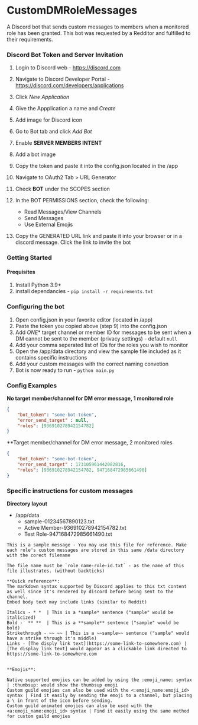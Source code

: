 # CustomDMRoleMessages
 A Discord bot that sends custom messages to members when a monitored role has been granted.
 This bot was requested by a Redditor and fulfilled to their requirements.


 ### Discord Bot Token and Server Invitation

1. Login to Discord web - https://discord.com
2. Navigate to Discord Developer Portal - https://discord.com/developers/applications
3. Click *New Application*
4. Give the Appplication a name and *Create*
5. Add image for Discord icon
6. Go to Bot tab and click *Add Bot*
7. Enable **SERVER MEMBERS INTENT**
8. Add a bot image
9. Copy the token and paste it into the config.json located in the /app
10. Navigate to OAuth2 Tab > URL Generator
11. Check **BOT** under the SCOPES section
12. In the BOT PERMISSIONS section, check the following:
    - Read Messages/View Channels
    - Send Messages
    - Use External Emojis

13. Copy the GENERATED URL link and paste it into your browser or in a discord message. Click the link to invite the bot



### Getting Started

#### Prequisites

1. Install Python 3.9+
2. install dependancies - `pip install -r requirements.txt`


### Configuring the bot

1. Open config.json in your favorite editor (located in /app)
2. Paste the token you copied above (step 9) into the config.json
3. Add *ONE** target channel or member ID for messages to be sent when a DM cannot be sent to the member (privacy settings) - default `null`
3. Add your comma seperated list of IDs for the roles you wish to monitor
4. Open the /app/data directory and view the sample file included as it contains specific instructions
5. Add your custom messages with the correct naming convetion
6. Bot is now ready to run - `python main.py`


### Config Examples

**No target member/channel for DM error message, 1 monitored role**

```json
{
    "bot_token": "some-bot-token",
    "error_send_target" : null,
    "roles": [936910278942154782]
}
```

**Target member/channel for DM error message, 2 monitored roles

```json
{
    "bot_token": "some-bot-token",
    "error_send_target" : 173105961442082816,
    "roles": [936910278942154782, 947168472985661490]
}
```


### Specific instructions for custom messages

**Directory layout**

* /app/data
  - sample-01234567890123.txt
  - Active Member-936910278942154782.txt
  - Test Role-947168472985661490.txt


```
This is a sample message - You may use this file for reference. Make each role's custom messages are stored in this same /data directory with the corect filename

The file name must be `role_name-role-id.txt` - as the name of this file illustrates. (without backticks)

**Quick reference**:
The markdown syntax supported by Discord applies to this txt content as well since it's rendered by discord before being sent to the channel.
Embed body text may include links (similar to Reddit)

Italics - * *  | This is a *sample* sentence ("sample" would be italicized)
Bold -  ** **  | This is a **sample** sentence ("sample" would be bold)
Strikethrough - ~~ ~~ | This is a ~~sample~~ sentence ("sample" would have a strike through it's middle)
Links - [The disply link text](https://some-link-to-somewhere.com) | [The display link text] would appear as a clickable link directed to https://some-link-to-somewhere.com


**Emojis**:

Native supported emojies can be added by using the :emoji_name: syntax | :thumbsup: would show the thumbsup emoji
Custom guild emojies can also be used with the <:emoji_name:emoji_id> syntax | Find it easily by sending the emoji to a channel, but placing a \ in front of the icon before sending.
Custom guild animated emojies can also be used with the <a:emoji_name:emoji_id> syntax | Find it easily using the same method for custom guild emojies

```


